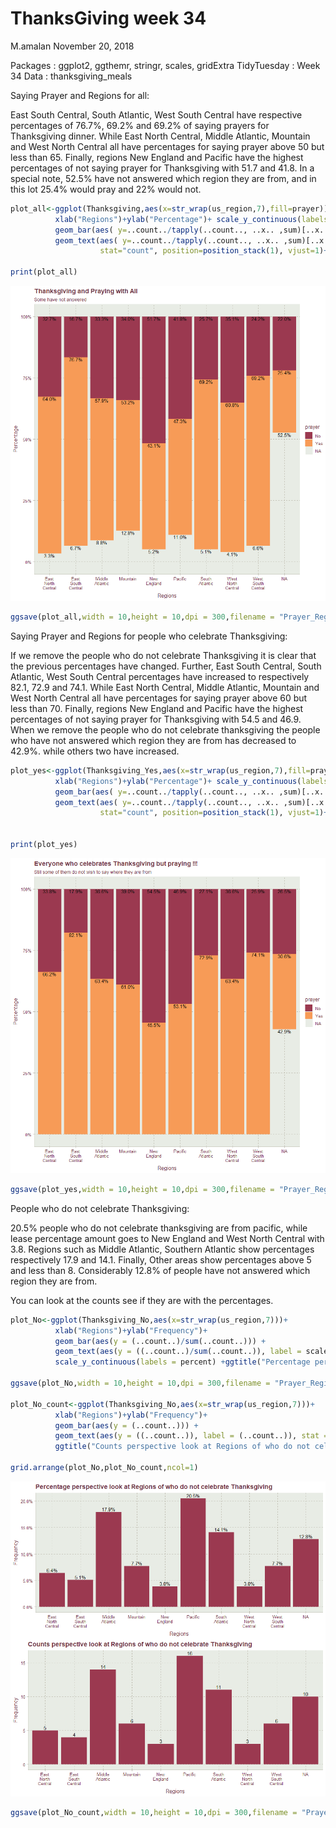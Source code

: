 ThanksGiving week 34
================
M.amalan
November 20, 2018

Packages : ggplot2, ggthemr, stringr, scales, gridExtra TidyTuesday : Week 34 Data : thanksgiving\_meals

Saying Prayer and Regions for all:

East South Central, South Atlantic, West South Central have respective percentages of 76.7%, 69.2% and 69.2% of saying prayers for Thanksgiving dinner. While East North Central, Middle Atlantic, Mountain and West North Central all have percentages for saying prayer above 50 but less than 65. Finally, regions New England and Pacific have the highest percentages of not saying prayer for Thanksgiving with 51.7 and 41.8. In a special note, 52.5% have not answered which region they are from, and in this lot 25.4% would pray and 22% would not.

``` r
plot_all<-ggplot(Thanksgiving,aes(x=str_wrap(us_region,7),fill=prayer))+
          xlab("Regions")+ylab("Percentage")+ scale_y_continuous(labels = percent)+
          geom_bar(aes( y=..count../tapply(..count.., ..x.. ,sum)[..x..]), position="stack" ) +
          geom_text(aes( y=..count../tapply(..count.., ..x.. ,sum)[..x..], label=scales::percent(..count../tapply(..count.., ..x.. ,sum)[..x..]) ),
                    stat="count", position=position_stack(1), vjust=1)+ggtitle("Thanksgiving and Praying with All",subtitle = "Some have not answered")

print(plot_all)
```

![](Thanksgiving_week34_files/figure-markdown_github/Prayer%20and%20Regions%20of%20all-1.png)

``` r
ggsave(plot_all,width = 10,height = 10,dpi = 300,filename = "Prayer_Regions_all.png")
```

Saying Prayer and Regions for people who celebrate Thanksgiving:

If we remove the people who do not celebrate Thanksgiving it is clear that the previous percentages have changed. Further, East South Central, South Atlantic, West South Central percentages have increased to respectively 82.1, 72.9 and 74.1. While East North Central, Middle Atlantic, Mountain and West North Central all have percentages for saying prayer above 60 but less than 70. Finally, regions New England and Pacific have the highest percentages of not saying prayer for Thanksgiving with 54.5 and 46.9. When we remove the people who do not celebrate thanksgiving the people who have not answered which region they are from has decreased to 42.9%. while others two have increased.

``` r
plot_yes<-ggplot(Thanksgiving_Yes,aes(x=str_wrap(us_region,7),fill=prayer))+
          xlab("Regions")+ylab("Percentage")+ scale_y_continuous(labels = percent)+
          geom_bar(aes( y=..count../tapply(..count.., ..x.. ,sum)[..x..]), position="stack" ) +
          geom_text(aes( y=..count../tapply(..count.., ..x.. ,sum)[..x..], label=scales::percent(..count../tapply(..count.., ..x.. ,sum)[..x..]) ),
                    stat="count", position=position_stack(1), vjust=1)+ggtitle("Everyone who celebrates Thanksgiving but praying !!!",
                                                                               subtitle ="Still some of them do not wish to say where they are from" )

print(plot_yes)
```

![](Thanksgiving_week34_files/figure-markdown_github/Prayer%20and%20Regions%20of%20people%20who%20celebrate%20Thanksgiving-1.png)

``` r
ggsave(plot_yes,width = 10,height = 10,dpi = 300,filename = "Prayer_Regions_Yes.png")
```

People who do not celebrate Thanksgiving:

20.5% people who do not celebrate thanksgiving are from pacific, while lease percentage amount goes to New England and West North Central with 3.8. Regions such as Middle Atlantic, Southern Atlantic show percentages respectively 17.9 and 14.1. Finally, Other areas show percentages above 5 and less than 8. Considerably 12.8% of people have not answered which region they are from.

You can look at the counts see if they are with the percentages.

``` r
plot_No<-ggplot(Thanksgiving_No,aes(x=str_wrap(us_region,7)))+
          xlab("Regions")+ylab("Frequency")+ 
          geom_bar(aes(y = (..count..)/sum(..count..))) +
          geom_text(aes(y = ((..count..)/sum(..count..)), label = scales::percent((..count..)/sum(..count..))), stat = "count", vjust = -0.25) +
          scale_y_continuous(labels = percent) +ggtitle("Percentage perspective look at Regions of who do not celebrate Thanksgiving")

ggsave(plot_No,width = 10,height = 10,dpi = 300,filename = "Prayer_Regions_No.png")

plot_No_count<-ggplot(Thanksgiving_No,aes(x=str_wrap(us_region,7)))+
          xlab("Regions")+ylab("Frequency")+ 
          geom_bar(aes(y = (..count..))) +
          geom_text(aes(y = ((..count..)), label = (..count..)), stat = "count", vjust = -0.25)+
          ggtitle("Counts perspective look at Regions of who do not celebrate Thanksgiving")

grid.arrange(plot_No,plot_No_count,ncol=1)
```

![](Thanksgiving_week34_files/figure-markdown_github/People%20who%20do%20not%20celebrate%20Thanksgiving-1.png)

``` r
ggsave(plot_No_count,width = 10,height = 10,dpi = 300,filename = "Prayer_Regions_No.png")
```
